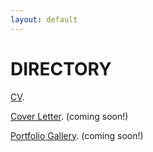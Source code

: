 ```yaml
---
layout: default
---
```


# DIRECTORY

[CV](./cv).

[Cover Letter](/coverletter). (coming soon!)

[Portfolio Gallery](/portfolio). (coming soon!)
